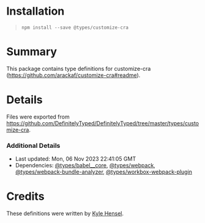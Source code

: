 # Installation
> `npm install --save @types/customize-cra`

# Summary
This package contains type definitions for customize-cra (https://github.com/arackaf/customize-cra#readme).

# Details
Files were exported from https://github.com/DefinitelyTyped/DefinitelyTyped/tree/master/types/customize-cra.

### Additional Details
 * Last updated: Mon, 06 Nov 2023 22:41:05 GMT
 * Dependencies: [@types/babel__core](https://npmjs.com/package/@types/babel__core), [@types/webpack](https://npmjs.com/package/@types/webpack), [@types/webpack-bundle-analyzer](https://npmjs.com/package/@types/webpack-bundle-analyzer), [@types/workbox-webpack-plugin](https://npmjs.com/package/@types/workbox-webpack-plugin)

# Credits
These definitions were written by [Kyle Hensel](https://github.com/k-yle).
